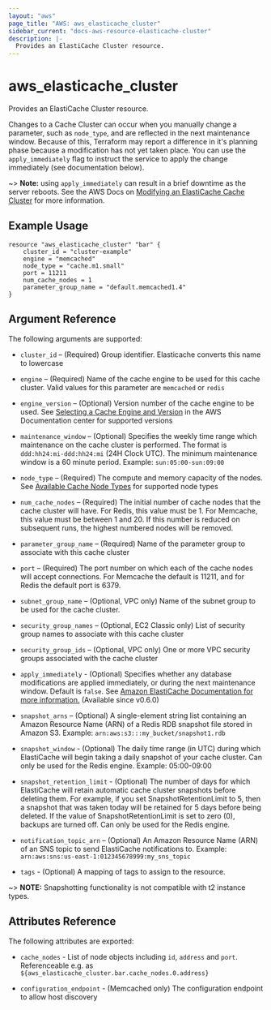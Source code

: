 ```yaml
---
layout: "aws"
page_title: "AWS: aws_elasticache_cluster"
sidebar_current: "docs-aws-resource-elasticache-cluster"
description: |-
  Provides an ElastiCache Cluster resource.
---
```


# aws\_elasticache\_cluster

Provides an ElastiCache Cluster resource.

Changes to a Cache Cluster can occur when you manually change a
parameter, such as `node_type`, and are reflected in the next maintenance
window. Because of this, Terraform may report a difference in it's planning
phase because a modification has not yet taken place. You can use the
`apply_immediately` flag to instruct the service to apply the change immediately 
(see documentation below). 

~> **Note:** using `apply_immediately` can result in a 
brief downtime as the server reboots. See the AWS Docs on 
[Modifying an ElastiCache Cache Cluster][2] for more information.

## Example Usage

```
resource "aws_elasticache_cluster" "bar" {
    cluster_id = "cluster-example"
    engine = "memcached"
    node_type = "cache.m1.small"
    port = 11211
    num_cache_nodes = 1
    parameter_group_name = "default.memcached1.4"
}
```

## Argument Reference

The following arguments are supported:

* `cluster_id` – (Required) Group identifier. Elasticache converts
  this name to lowercase

* `engine` – (Required) Name of the cache engine to be used for this cache cluster.
 Valid values for this parameter are `memcached` or `redis`

* `engine_version` – (Optional) Version number of the cache engine to be used.
See [Selecting a Cache Engine and Version](http://docs.aws.amazon.com/AmazonElastiCache/latest/UserGuide/SelectEngine.html)
in the AWS Documentation center for supported versions

* `maintenance_window` – (Optional) Specifies the weekly time range which maintenance 
on the cache cluster is performed. The format is `ddd:hh24:mi-ddd:hh24:mi` (24H Clock UTC). 
The minimum maintenance window is a 60 minute period. Example: `sun:05:00-sun:09:00`

* `node_type` – (Required) The compute and memory capacity of the nodes. See
[Available Cache Node Types](http://aws.amazon.com/elasticache/details#Available_Cache_Node_Types) for
supported node types

* `num_cache_nodes` – (Required) The initial number of cache nodes that the
cache cluster will have. For Redis, this value must be 1. For Memcache, this
value must be between 1 and 20. If this number is reduced on subsequent runs,
the highest numbered nodes will be removed.

* `parameter_group_name` – (Required) Name of the parameter group to associate
with this cache cluster

* `port` – (Required) The port number on which each of the cache nodes will
accept connections. For Memcache the default is 11211, and for Redis the default port is 6379.

* `subnet_group_name` – (Optional, VPC only) Name of the subnet group to be used
for the cache cluster.

* `security_group_names` – (Optional, EC2 Classic only) List of security group
names to associate with this cache cluster

* `security_group_ids` – (Optional, VPC only) One or more VPC security groups associated
 with the cache cluster

* `apply_immediately` - (Optional) Specifies whether any database modifications
     are applied immediately, or during the next maintenance window. Default is
     `false`. See [Amazon ElastiCache Documentation for more information.][1]
     (Available since v0.6.0)

* `snapshot_arns` – (Optional) A single-element string list containing an 
Amazon Resource Name (ARN) of a Redis RDB snapshot file stored in Amazon S3. 
Example: `arn:aws:s3:::my_bucket/snapshot1.rdb`

* `snapshot_window` - (Optional) The daily time range (in UTC) during which ElastiCache will 
begin taking a daily snapshot of your cache cluster. Can only be used for the Redis engine. Example: 05:00-09:00

* `snapshot_retention_limit` - (Optional) The number of days for which ElastiCache will 
retain automatic cache cluster snapshots before deleting them. For example, if you set 
SnapshotRetentionLimit to 5, then a snapshot that was taken today will be retained for 5 days 
before being deleted. If the value of SnapshotRetentionLimit is set to zero (0), backups are turned off. 
Can only be used for the Redis engine.

* `notification_topic_arn` – (Optional) An Amazon Resource Name (ARN) of an 
SNS topic to send ElastiCache notifications to. Example: 
`arn:aws:sns:us-east-1:012345678999:my_sns_topic`

* `tags` - (Optional) A mapping of tags to assign to the resource.

~> **NOTE:** Snapshotting functionality is not compatible with t2 instance types.

## Attributes Reference

The following attributes are exported:

* `cache_nodes` - List of node objects including `id`, `address` and `port`.
   Referenceable e.g. as `${aws_elasticache_cluster.bar.cache_nodes.0.address}`
   
* `configuration_endpoint` - (Memcached only) The configuration endpoint to allow host discovery

[1]: http://docs.aws.amazon.com/AmazonElastiCache/latest/APIReference/API_ModifyCacheCluster.html
[2]: http://docs.aws.amazon.com/fr_fr/AmazonElastiCache/latest/UserGuide/Clusters.Modify.html
